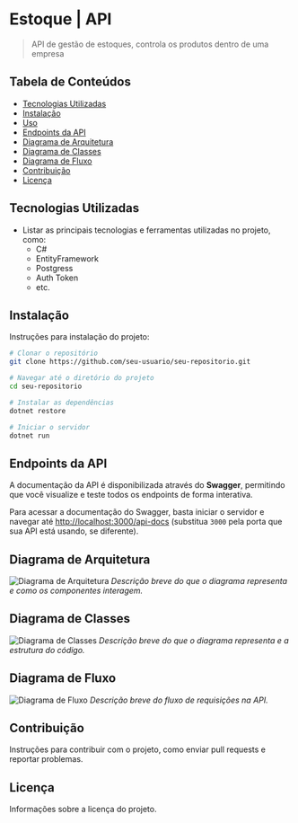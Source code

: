 
# Estoque | API

> API de gestão de estoques, controla os produtos dentro de uma empresa

## Tabela de Conteúdos
- [Tecnologias Utilizadas](#tecnologias-utilizadas)
- [Instalação](#instalação)
- [Uso](#uso)
- [Endpoints da API](#endpoints-da-api)
- [Diagrama de Arquitetura](#diagrama-de-arquitetura)
- [Diagrama de Classes](#diagrama-de-classes)
- [Diagrama de Fluxo](#diagrama-de-fluxo)
- [Contribuição](#contribuição)
- [Licença](#licença)

## Tecnologias Utilizadas
- Listar as principais tecnologias e ferramentas utilizadas no projeto, como:
  - C#
  - EntityFramework
  - Postgress
  - Auth Token
  - etc.

## Instalação
Instruções para instalação do projeto:

```bash
# Clonar o repositório
git clone https://github.com/seu-usuario/seu-repositorio.git

# Navegar até o diretório do projeto
cd seu-repositorio

# Instalar as dependências
dotnet restore

# Iniciar o servidor
dotnet run

```
## Endpoints da API

A documentação da API é disponibilizada através do **Swagger**, permitindo que você visualize e teste todos os endpoints de forma interativa.

Para acessar a documentação do Swagger, basta iniciar o servidor e navegar até [http://localhost:3000/api-docs](http://localhost:3000/api-docs) (substitua `3000` pela porta que sua API está usando, se diferente).


## Diagrama de Arquitetura
![Diagrama de Arquitetura](link-para-seu-diagrama-arquitetura.png)
*Descrição breve do que o diagrama representa e como os componentes interagem.*

## Diagrama de Classes
![Diagrama de Classes](link-para-seu-diagrama-classes.png)
*Descrição breve do que o diagrama representa e a estrutura do código.*

## Diagrama de Fluxo
![Diagrama de Fluxo](link-para-seu-diagrama-fluxo.png)
*Descrição breve do fluxo de requisições na API.*

## Contribuição
Instruções para contribuir com o projeto, como enviar pull requests e reportar problemas.

## Licença
Informações sobre a licença do projeto.




